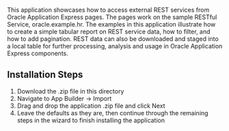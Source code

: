 This application showcases how to access external REST services from Oracle Application Express pages. The pages work on the sample RESTful Service, oracle.example.hr. The examples in this application illustrate how to create a simple tabular report on REST service data, how to filter, and how to add pagination. REST data can also be downloaded and staged into a local table for further processing, analysis and usage in Oracle Application Express components.

Installation Steps
------------------------------------
1. Download the .zip file in this directory
2. Navigate to App Builder -> Import
3. Drag and drop the application .zip file and click Next
4. Leave the defaults as they are, then continue through the remaining steps in the wizard to finish installing the application
